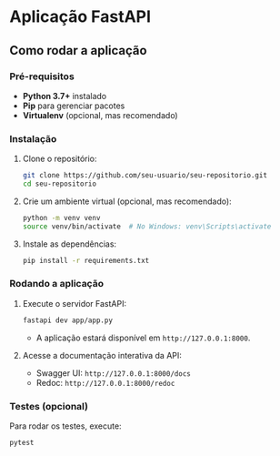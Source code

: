# Aplicação FastAPI

## Como rodar a aplicação

### Pré-requisitos

- **Python 3.7+** instalado
- **Pip** para gerenciar pacotes
- **Virtualenv** (opcional, mas recomendado)

### Instalação

1. Clone o repositório:

   ```bash
   git clone https://github.com/seu-usuario/seu-repositorio.git
   cd seu-repositorio
   ```

2. Crie um ambiente virtual (opcional, mas recomendado):

   ```bash
   python -m venv venv
   source venv/bin/activate  # No Windows: venv\Scripts\activate
   ```

3. Instale as dependências:

   ```bash
   pip install -r requirements.txt
   ```

### Rodando a aplicação

1. Execute o servidor FastAPI:

   ```bash
   fastapi dev app/app.py
   ```

   - A aplicação estará disponível em `http://127.0.0.1:8000`.

2. Acesse a documentação interativa da API:

   - Swagger UI: `http://127.0.0.1:8000/docs`
   - Redoc: `http://127.0.0.1:8000/redoc`

### Testes (opcional)

Para rodar os testes, execute:

```bash
pytest
```
